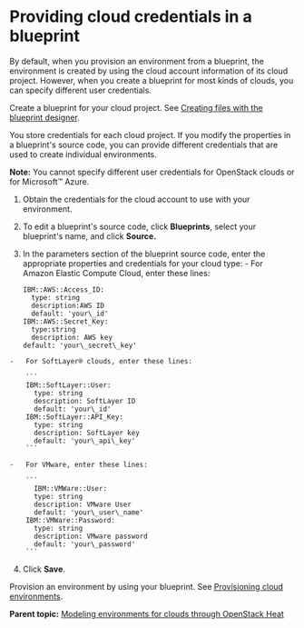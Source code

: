 # Providing cloud credentials in a blueprint

By default, when you provision an environment from a blueprint, the environment is created by using the cloud account information of its cloud project. However, when you create a blueprint for most kinds of clouds, you can specify different user credentials.

Create a blueprint for your cloud project. See [Creating files with the blueprint designer](blueprint_edit.md).

You store credentials for each cloud project. If you modify the properties in a blueprint's source code, you can provide different credentials that are used to create individual environments.

**Note:** You cannot specify different user credentials for OpenStack clouds or for Microsoft™ Azure.

1.   Obtain the credentials for the cloud account to use with your environment. 
2.   To edit a blueprint's source code, click **Blueprints**, select your blueprint's name, and click **Source.** 
3.   In the parameters section of the blueprint source code, enter the appropriate properties and credentials for your cloud type: 
    -   For Amazon Elastic Compute Cloud, enter these lines:

        ```
        IBM::AWS::Access_ID:
          type: string
          description:AWS ID
          default: 'your\_id'
        IBM::AWS::Secret_Key:
          type:string
          description: AWS key
        default: 'your\_secret\_key'
        ```

    -   For SoftLayer® clouds, enter these lines:

        ```
        IBM::SoftLayer::User:
          type: string
          description: SoftLayer ID
          default: 'your\_id'
        IBM::SoftLayer::API_Key:
          type: string
          description: SoftLayer key
          default: 'your\_api\_key'
        ```

    -   For VMware, enter these lines:

        ```
          IBM::VMWare::User:
          type: string
          description: VMware User
          default: 'your\_user\_name'
        IBM::VMWare::Password:
          type: string
          description: VMware password
          default: 'your\_password'
        ```

4.   Click **Save**. 

Provision an environment by using your blueprint. See [Provisioning cloud environments](env_provision_ov.md).

**Parent topic:** [Modeling environments for clouds through OpenStack Heat](../../com.ibm.edt.doc/topics/blueprint_edit_clouds.md)

